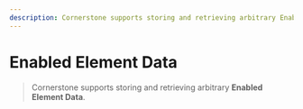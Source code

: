 ```yaml
---
description: Cornerstone supports storing and retrieving arbitrary Enabled Element Data within the HTML data- fields of an Element.
---
```


# Enabled Element Data

> Cornerstone supports storing and retrieving arbitrary **Enabled Element Data**.
